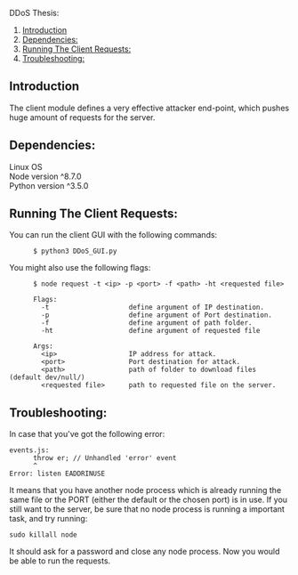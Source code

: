 DDoS Thesis:  
1. [Introduction](#introduction)  
2. [Dependencies:](#dependencies)  
3. [Running The Client Requests:](#running-the-client-requests)
4. [Troubleshooting:](#troubleshooting)

## Introduction
The client module defines a very effective attacker end-point, which pushes huge amount of requests for the server.

## Dependencies:  
Linux OS  
Node version ^8.7.0  
Python version ^3.5.0

## Running The Client Requests:
You can run the client GUI with the following commands:

```
      $ python3 DDoS_GUI.py
```

You might also use the following flags:

```
      $ node request -t <ip> -p <port> -f <path> -ht <requested file>

      Flags:
        -t                    define argument of IP destination.
        -p                    define argument of Port destination.
        -f                    define argument of path folder.
        -ht                   define argument of requested file

      Args:
        <ip>                  IP address for attack.
        <port>                Port destination for attack.
        <path>                path of folder to download files (default dev/null/)
        <requested file>      path to requested file on the server.
```

## Troubleshooting:
In case that you've got the following error:
```
events.js:
      throw er; // Unhandled 'error' event
      ^
Error: listen EADDRINUSE
```
It means that you have another node process which is already running the same file or the PORT (either the default or the chosen port) is in use. If you still want to the server, be sure that no node process is running a important task, and try running:
```
sudo killall node
```
It should ask for a password and close any node process. Now you would be able to run the requests.

